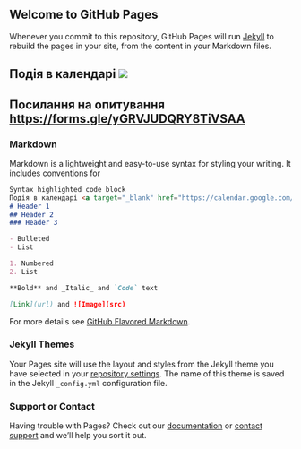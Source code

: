 ## Welcome to GitHub Pages
Whenever you commit to this repository, GitHub Pages will run [Jekyll](https://jekyllrb.com/) to rebuild the pages in your site, from the content in your Markdown files.
## Подія в календарі <a target="_blank" href="https://calendar.google.com/event?action=TEMPLATE&amp;tmeid=MGl0Zjh0c2xrYWJpaGdpZmo3dnBwN251cjAgbWF4eW1pdmFub3YyMDEzQG0&amp;tmsrc=maxymivanov2013%40gmail.com"><img border="0" src="https://www.google.com/calendar/images/ext/gc_button1_uk.gif"></a>
## Посилання на опитування https://forms.gle/yGRVJUDQRY8TiVSAA
### Markdown

Markdown is a lightweight and easy-to-use syntax for styling your writing. It includes conventions for

```markdown
Syntax highlighted code block
Подія в календарі <a target="_blank" href="https://calendar.google.com/event?action=TEMPLATE&amp;tmeid=MGl0Zjh0c2xrYWJpaGdpZmo3dnBwN251cjAgbWF4eW1pdmFub3YyMDEzQG0&amp;tmsrc=maxymivanov2013%40gmail.com"><img border="0" src="https://www.google.com/calendar/images/ext/gc_button1_uk.gif"></a>
# Header 1
## Header 2
### Header 3

- Bulleted
- List

1. Numbered
2. List

**Bold** and _Italic_ and `Code` text

[Link](url) and ![Image](src)
```

For more details see [GitHub Flavored Markdown](https://guides.github.com/features/mastering-markdown/).

### Jekyll Themes

Your Pages site will use the layout and styles from the Jekyll theme you have selected in your [repository settings](https://github.com/CNTGFYGSLH/cntgfygslh.github.io/settings). The name of this theme is saved in the Jekyll `_config.yml` configuration file.

### Support or Contact

Having trouble with Pages? Check out our [documentation](https://help.github.com/categories/github-pages-basics/) or [contact support](https://github.com/contact) and we’ll help you sort it out.
